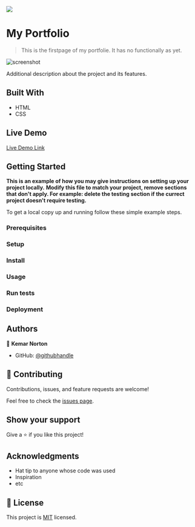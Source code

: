 ![](https://img.shields.io/badge/Microverse-blueviolet)

# My Portfolio

> This is the firstpage of my portfolie. It has no functionally as yet.

![screenshot](../image/Illustration.png)

Additional description about the project and its features.

## Built With

- HTML
- CSS


## Live Demo

[Live Demo Link]()


## Getting Started

**This is an example of how you may give instructions on setting up your project locally.**
**Modify this file to match your project, remove sections that don't apply. For example: delete the testing section if the currect project doesn't require testing.**


To get a local copy up and running follow these simple example steps.

### Prerequisites

### Setup

### Install

### Usage

### Run tests

### Deployment



## Authors

👤 **Kemar Norton**

- GitHub: [@githubhandle](https://github.com/kemar-art)

## 🤝 Contributing

Contributions, issues, and feature requests are welcome!

Feel free to check the [issues page](../../issues/).

## Show your support

Give a ⭐️ if you like this project!

## Acknowledgments

- Hat tip to anyone whose code was used
- Inspiration
- etc

## 📝 License

This project is [MIT](./MIT.md) licensed.
